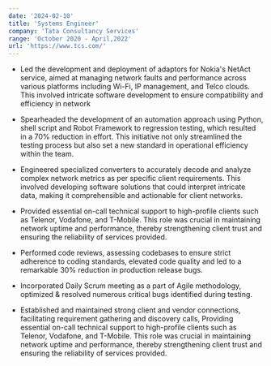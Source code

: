 ```yaml
---
date: '2024-02-10'
title: 'Systems Engineer'
company: 'Tata Consultancy Services'
range: 'October 2020 - April,2022'
url: 'https://www.tcs.com/'
---
```


- Led the development and deployment of adaptors for Nokia's NetAct service, aimed at managing network faults and performance across various platforms including Wi-Fi, IP management, and Telco clouds. This involved intricate software development to ensure compatibility and efficiency in network 

- Spearheaded the development of an automation approach using Python, shell script and Robot Framework to regression testing, which resulted in a 70% reduction in effort. This initiative not only streamlined the testing process but also set a new standard in operational efficiency within the team.
  
- Engineered specialized converters to accurately decode and analyze complex network metrics as per specific client requirements. This involved developing software solutions that could interpret intricate data, making it comprehensible and actionable for client networks.
  
- Provided essential on-call technical support to high-profile clients such as Telenor, Vodafone, and T-Mobile. This role was crucial in maintaining network uptime and performance, thereby strengthening client trust and ensuring the reliability of services provided.

- Performed code reviews, assessing codebases to ensure strict adherence to coding standards, elevated code quality and led to a remarkable 30% reduction in production release bugs.

- Incorporated Daily Scrum meeting as a part of Agile methodology, optimized & resolved  numerous critical bugs identified during testing.
  
- Established and maintained strong client and vendor connections, facilitating requirement gathering and discovery calls, Providing essential on-call technical support to high-profile clients such as Telenor, Vodafone, and T-Mobile. This role was crucial in maintaining network uptime and performance, thereby strengthening client trust and ensuring the reliability of services provided.
